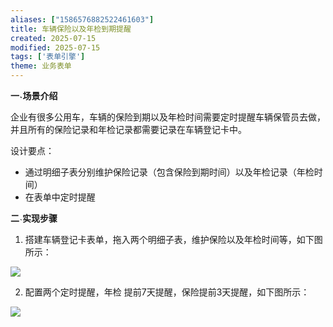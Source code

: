 ```yaml
---
aliases: ["1586576882522461603"]
title: 车辆保险以及年检到期提醒
created: 2025-07-15
modified: 2025-07-15
tags: ['表单引擎']
theme: 业务表单
---
```


**一˴场景介绍**

企业有很多公用车，车辆的保险到期以及年检时间需要定时提醒车辆保管员去做，并且所有的保险记录和年检记录都需要记录在车辆登记卡中。

设计要点：

- 通过明细子表分别维护保险记录（包含保险到期时间）以及年检记录（年检时间）
- 在表单中定时提醒

**二**˴**实现步骤**

1. 搭建车辆登记卡表单，拖入两个明细子表，维护保险以及年检时间等，如下图所示：

![](4bf244a72c5a450b1cc56024d7b6a937.jpg)

2. 配置两个定时提醒，年检 提前7天提醒，保险提前3天提醒，如下图所示：

![](c24aa2af94b640e1c3f18f6719f25e72.jpg)